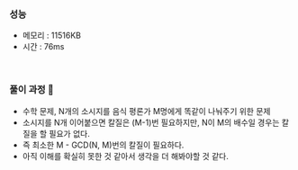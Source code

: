 ### 성능
- 메모리 : 11516KB
- 시간 : 76ms

<br/>


### 풀이 과정 👀 
- 수학 문제, N개의 소시지를 음식 평론가 M명에게 똑같이 나눠주기 위한 문제
- 소시지를 N개 이어붙으면 칼질은 (M-1)번 필요하지만, N이 M의 배수일 경우는 칼질을 할 필요가 없다.
- 즉 최소한 M - GCD(N, M)번의 칼질이 필요하다.
- 아직 이해를 확실히 못한 것 같아서 생각을 더 해봐야할 것 같다.
